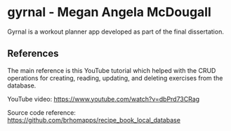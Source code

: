 # gyrnal - Megan Angela McDougall


Gyrnal is a workout planner app developed as part of the final dissertation. 




## References
The main reference is this YouTube tutorial which helped with the CRUD operations for creating, reading, updating, and deleting exercises from the database.

YouTube video:
https://www.youtube.com/watch?v=dbPrd73CRag

Source code reference:
https://github.com/brhomapps/recipe_book_local_database
